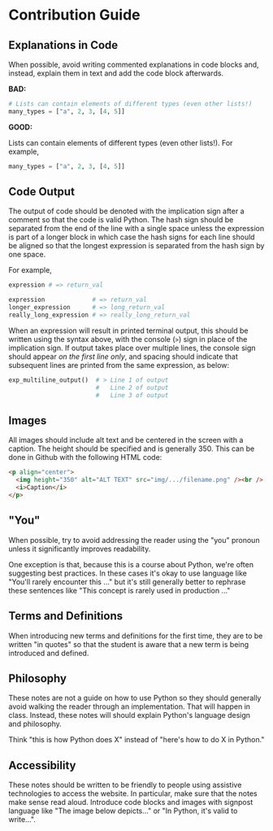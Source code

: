 # Contribution Guide
## Explanations in Code
When possible, avoid writing commented explanations in code blocks and, instead, explain them in text and add the code block afterwards.

**BAD:**

```python
# Lists can contain elements of different types (even other lists!)
many_types = ["a", 2, 3, [4, 5]]
```

**GOOD:**

Lists can contain elements of different types (even other lists!). For example,

```python
many_types = ["a", 2, 3, [4, 5]]
```

## Code Output
The output of code should be denoted with the implication sign after a comment so that the code is valid Python. The hash sign should be separated from the end of the line with a single space unless the expression is part of a longer block in which case the hash signs for each line should be aligned so that the longest expression is separated from the hash sign by one space.

For example,

```python
expression # => return_val

expression             # => return_val
longer_expression      # => long_return_val
really_long_expression # => really_long_return_val
```

When an expression will result in printed terminal output, this should be written using the syntax above, with the console (`>`) sign in place of the implication sign. If output takes place over multiple lines, the console sign should appear _on the first line only_, and spacing should indicate that subsequent lines are printed from the same expression, as below:

```python
exp_multiline_output()  # > Line 1 of output
                        #   Line 2 of output
                        #   Line 3 of output
```

## Images
All images should include alt text and be centered in the screen with a caption. The height should be specified and is generally 350. This can be done in Github with the following HTML code:

```md
<p align="center">
  <img height="350" alt="ALT TEXT" src="img/.../filename.png" /><br />
  <i>Caption</i>
</p>
```

## "You"
When possible, try to avoid addressing the reader using the "you" pronoun unless it significantly improves readability. 

One exception is that, because this is a course about Python, we're often suggesting best practices. In these cases it's okay to use language like "You'll rarely encounter this ..." but it's still generally better to rephrase these sentences like "This concept is rarely used in production ..."

## Terms and Definitions
When introducing new terms and definitions for the first time, they are to be written "in quotes" so that the student is aware that a new term is being introduced and defined.

## Philosophy
These notes are not a guide on how to use Python so they should generally avoid walking the reader through an implementation. That will happen in class. Instead, these notes will should explain Python's language design and philosophy.

Think "this is how Python does X" instead of "here's how to do X in Python."

## Accessibility
These notes should be written to be friendly to people using assistive technologies to access the website. In particular, make sure that the notes make sense read aloud. Introduce code blocks and images with signpost language like "The image below depicts..." or "In Python, it's valid to write...".

